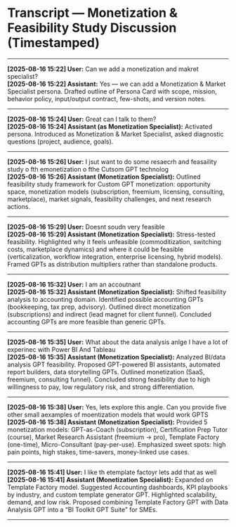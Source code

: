 # Transcript — Monetization & Feasibility Study Discussion (Timestamped)

---

**[2025-08-16 15:22] User:** Can we add a monetization and makret specialist?  
**[2025-08-16 15:22] Assistant:** Yes — we can add a Monetization & Market Specialist persona. Drafted outline of Persona Card with scope, mission, behavior policy, input/output contract, few-shots, and version notes.

---

**[2025-08-16 15:24] User:** Great can I talk to them?  
**[2025-08-16 15:24] Assistant (as Monetization Specialist):** Activated persona. Introduced as Monetization & Market Specialist, asked diagnostic questions (project, audience, goals).

---

**[2025-08-16 15:26] User:** I jsut want to do some resaecrh and feasaility study o fth emonetization o fthe Cutsom GPT technolog  
**[2025-08-16 15:26] Assistant (Monetization Specialist):** Outlined feasibility study framework for Custom GPT monetization: opportunity space, monetization models (subscription, freemium, licensing, consulting, marketplace), market signals, feasibility challenges, and next research actions.

---

**[2025-08-16 15:29] User:** Doesnt soudn very feasible  
**[2025-08-16 15:29] Assistant (Monetization Specialist):** Stress-tested feasibility. Highlighted why it feels unfeasible (commoditization, switching costs, marketplace dynamics) and where it could be feasible (verticalization, workflow integration, enterprise licensing, hybrid models). Framed GPTs as distribution multipliers rather than standalone products.

---

**[2025-08-16 15:32] User:** I am an accoutnant  
**[2025-08-16 15:32] Assistant (Monetization Specialist):** Shifted feasibility analysis to accounting domain. Identified possible accounting GPTs (bookkeeping, tax prep, advisory). Outlined direct monetization (subscriptions) and indirect (lead magnet for client funnel). Concluded accounting GPTs are more feasible than generic GPTs.

---

**[2025-08-16 15:35] User:** What about the data analysis anlge I have a lot of experinec with Power BI And Tableau  
**[2025-08-16 15:35] Assistant (Monetization Specialist):** Analyzed BI/data analysis GPT feasibility. Proposed GPT-powered BI assistants, automated report builders, data storytelling GPTs. Outlined monetization (SaaS, freemium, consulting funnel). Concluded strong feasibility due to high willingness to pay, low regulatory risk, and strong differentiation.

---

**[2025-08-16 15:38] User:** Yes, lets explore this angle. Can you provide five other small aexamples of moentization models that would work GPTS  
**[2025-08-16 15:38] Assistant (Monetization Specialist):** Provided 5 monetization models: GPT-as-Coach (subscription), Certification Prep Tutor (course), Market Research Assistant (freemium → pro), Template Factory (one-time), Micro-Consultant (pay-per-use). Emphasized sweet spots: high pain points, high stakes, time-savers, money-linked use cases.

---

**[2025-08-16 15:41] User:** I like th etemplate factoyr lets add that as well  
**[2025-08-16 15:41] Assistant (Monetization Specialist):** Expanded on Template Factory model. Suggested Accounting dashboards, KPI playbooks by industry, and custom template generator GPT. Highlighted scalability, demand, and low risk. Proposed combining Template Factory GPT with Data Analysis GPT into a “BI Toolkit GPT Suite” for SMEs.

---

